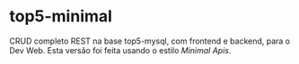 # top5-minimal
CRUD completo REST na base top5-mysql, com frontend e backend, para o Dev Web. Esta versão foi feita usando o estilo _Minimal Apis_.
